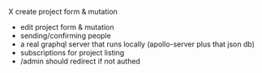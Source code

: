 X create project form & mutation
- edit project form & mutation
- sending/confirming people
- a real graphql server that runs locally (apollo-server plus that json db)
- subscriptions for project listing
- /admin should redirect if not authed

